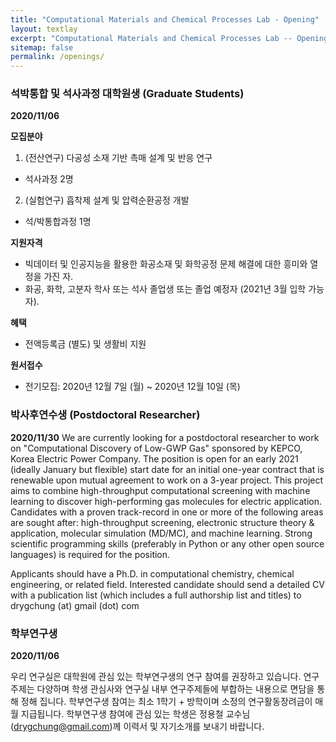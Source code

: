 ```yaml
---
title: "Computational Materials and Chemical Processes Lab - Opening"
layout: textlay
excerpt: "Computational Materials and Chemical Processes Lab -- Opening"
sitemap: false
permalink: /openings/
---
```

### **석박통합 및 석사과정 대학원생 (Graduate Students)**

**2020/11/06**

**모집분야**
1. (전산연구) 다공성 소재 기반 촉매 설계 및 반응 연구
- 석사과정 2명

2. (실험연구) 흡착제 설계 및 압력순환공정 개발
- 석/박통합과정 1명

**지원자격**
- 빅데이터 및 인공지능을 활용한 화공소재 및 화학공정 문제 해결에 대한 흥미와 열정을 가진 자.
- 화공, 화학, 고분자 학사 또는 석사 졸업생 또는 졸업 예정자 (2021년 3월 입학 가능자).

**혜택**
- 전액등록금 (별도) 및 생활비 지원

**원서접수**
- 전기모집: 2020년 12월 7일 (월) ~ 2020년 12월 10일 (목)

### **박사후연수생 (Postdoctoral Researcher)**
**2020/11/30**
We are currently looking for a postdoctoral researcher to work on "Computational Discovery of Low-GWP Gas" sponsored by KEPCO, Korea Electric Power Company. The position is open for an early 2021 (ideally January but flexible) start date for an initial one-year contract that is renewable upon mutual agreement to work on a 3-year project. This project aims to combine high-throughput computational screening with machine learning to discover high-performing gas molecules for electric application.
Candidates with a proven track-record in one or more of the following areas are sought after: high-throughput screening, electronic structure theory & application, molecular simulation (MD/MC), and machine learning. Strong scientific programming skills (preferably in Python or any other open source languages) is required for the position.

Applicants should have a Ph.D. in computational chemistry, chemical engineering, or related field. Interested candidate should send a detailed CV with a publication list (which includes a full authorship list and titles) to drygchung (at) gmail (dot) com

### **학부연구생**

**2020/11/06**

우리 연구실은 대학원에 관심 있는 학부연구생의 연구 참여를 권장하고 있습니다. 연구 주제는 다양하며 학생 관심사와 연구실 내부 연구주제들에 부합하는 내용으로 면담을 통해 정해 집니다. 학부연구생 참여는 최소 1학기 + 방학이며 소정의 연구활동장려금이 매월 지급됩니다. 학부연구생 참여에 관심 있는 학생은 정용철 교수님 (drygchung@gmail.com)께 이력서 및 자기소개를 보내기 바랍니다.
